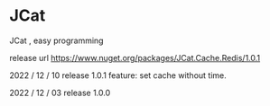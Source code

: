 # JCat
JCat , easy programming

release url
https://www.nuget.org/packages/JCat.Cache.Redis/1.0.1

2022 / 12 / 10 release 1.0.1
feature: set cache without time.

2022 / 12 / 03 release 1.0.0